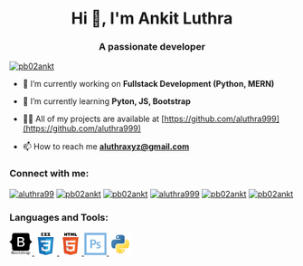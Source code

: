 <h1 align="center">Hi 👋, I'm Ankit Luthra</h1>
<h3 align="center">A passionate developer</h3>

<p align="left"> <a href="https://twitter.com/pb02ankt" target="blank"><img src="https://img.shields.io/twitter/follow/pb02ankt?logo=twitter&style=for-the-badge" alt="pb02ankt" /></a> </p>

- 🔭 I’m currently working on **Fullstack Development (Python, MERN)**

- 🌱 I’m currently learning **Pyton, JS, Bootstrap**

- 👨‍💻 All of my projects are available at [https://github.com/aluthra999](https://github.com/aluthra999)

- 📫 How to reach me **aluthraxyz@gmail.com**

<h3 align="left">Connect with me:</h3>
<p align="left">
<a href="https://codepen.io/aluthra99" target="blank"><img align="center" src="https://raw.githubusercontent.com/rahuldkjain/github-profile-readme-generator/master/src/images/icons/Social/codepen.svg" alt="aluthra99" height="30" width="40" /></a>
<a href="https://dev.to/pb02ankt" target="blank"><img align="center" src="https://raw.githubusercontent.com/rahuldkjain/github-profile-readme-generator/master/src/images/icons/Social/devto.svg" alt="pb02ankt" height="30" width="40" /></a>
<a href="https://twitter.com/pb02ankt" target="blank"><img align="center" src="https://raw.githubusercontent.com/rahuldkjain/github-profile-readme-generator/master/src/images/icons/Social/twitter.svg" alt="pb02ankt" height="30" width="40" /></a>
<a href="https://linkedin.com/in/aluthra999" target="blank"><img align="center" src="https://raw.githubusercontent.com/rahuldkjain/github-profile-readme-generator/master/src/images/icons/Social/linked-in-alt.svg" alt="aluthra999" height="30" width="40" /></a>
<a href="https://instagram.com/pb02ankt" target="blank"><img align="center" src="https://raw.githubusercontent.com/rahuldkjain/github-profile-readme-generator/master/src/images/icons/Social/instagram.svg" alt="pb02ankt" height="30" width="40" /></a>
<a href="https://www.behance.net/pb02ankt" target="blank"><img align="center" src="https://raw.githubusercontent.com/rahuldkjain/github-profile-readme-generator/master/src/images/icons/Social/behance.svg" alt="pb02ankt" height="30" width="40" /></a>
</p>

<h3 align="left">Languages and Tools:</h3>
<p align="left"> <a href="https://getbootstrap.com" target="_blank" rel="noreferrer"> <img src="https://raw.githubusercontent.com/devicons/devicon/master/icons/bootstrap/bootstrap-plain-wordmark.svg" alt="bootstrap" width="40" height="40"/> </a> <a href="https://www.w3schools.com/css/" target="_blank" rel="noreferrer"> <img src="https://raw.githubusercontent.com/devicons/devicon/master/icons/css3/css3-original-wordmark.svg" alt="css3" width="40" height="40"/> </a> <a href="https://www.w3.org/html/" target="_blank" rel="noreferrer"> <img src="https://raw.githubusercontent.com/devicons/devicon/master/icons/html5/html5-original-wordmark.svg" alt="html5" width="40" height="40"/> </a> <a href="https://www.photoshop.com/en" target="_blank" rel="noreferrer"> <img src="https://raw.githubusercontent.com/devicons/devicon/master/icons/photoshop/photoshop-line.svg" alt="photoshop" width="40" height="40"/> </a> <a href="https://www.python.org" target="_blank" rel="noreferrer"> <img src="https://raw.githubusercontent.com/devicons/devicon/master/icons/python/python-original.svg" alt="python" width="40" height="40"/> </a> </p>
